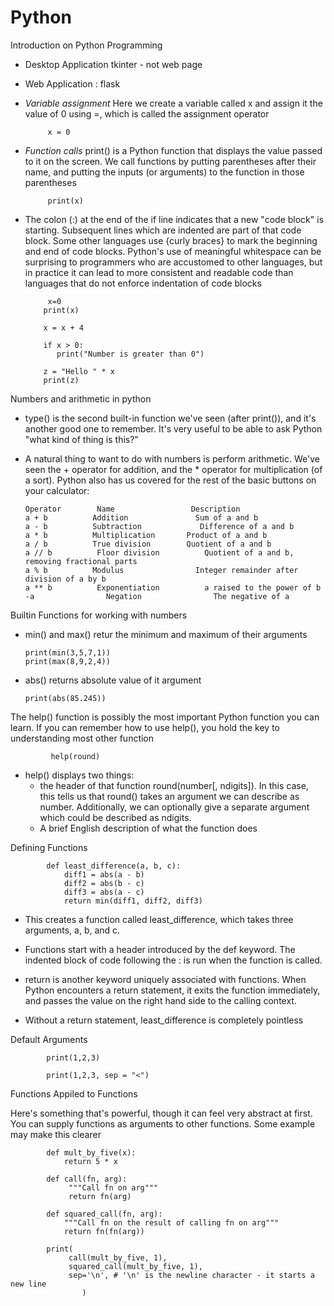 # Python
Introduction on Python Programming

* Desktop Application tkinter - not web page
* Web Application : flask


 * _Variable assignment_ Here we create a variable called x and assign it the value of 0 using =, which is called the assignment operator
            
            x = 0
 *  _Function calls_ print() is a Python function that displays the value passed to it on the screen. We call functions by putting parentheses after their name, and putting the inputs (or arguments) to the function in those parentheses
   
             print(x)
*   The colon (:) at the end of the if line indicates that a new "code block" is starting. Subsequent lines which are indented are part of that code block. Some other languages use {curly braces} to mark the beginning and end of code blocks. Python's use of meaningful whitespace can be surprising to programmers who are accustomed to other languages, but in practice it can lead to more consistent and readable code than languages that do not enforce indentation of code blocks
   
             x=0
            print(x)

            x = x + 4

            if x > 0:
               print("Number is greater than 0")
    
            z = "Hello " * x
            print(z)  
                
Numbers and arithmetic in python

* type() is the second built-in function we've seen (after print()), and it's another good one to remember. It's very useful to be able to ask Python "what kind of thing is this?"

* A natural thing to want to do with numbers is perform arithmetic. We've seen the + operator for addition, and the * operator for multiplication (of a sort). Python also has us covered for the rest of the basic buttons on your calculator:

      Operator	      Name	               Description
      a + b	         Addition	            Sum of a and b
      a - b	         Subtraction	         Difference of a and b
      a * b	         Multiplication	      Product of a and b
      a / b	         True division	      Quotient of a and b
      a // b	      Floor division	      Quotient of a and b, removing fractional parts
      a % b	         Modulus	            Integer remainder after division of a by b
      a ** b	      Exponentiation	      a raised to the power of b
      -a	            Negation	            The negative of a

Builtin Functions for working with numbers

* min() and max() retur the minimum and maximum of their arguments

      print(min(3,5,7,1))
      print(max(8,9,2,4))
      
* abs() returns absolute value of it argument 

      print(abs(85.245))

The help() function is possibly the most important Python function you can learn. If you can remember how to use help(), you hold the key to understanding most other function

             help(round)
* help() displays two things:
   - the header of that function round(number[, ndigits]). In this case, this tells us that round() takes an argument we can describe as number. Additionally, we can optionally      give a separate argument which could be described as ndigits.
   - A brief English description of what the function does
   
Defining Functions
 
            def least_difference(a, b, c):
                diff1 = abs(a - b)
                diff2 = abs(b - c)
                diff3 = abs(a - c)
                return min(diff1, diff2, diff3)   
                
 * This creates a function called least_difference, which takes three arguments, a, b, and c.

 * Functions start with a header introduced by the def keyword. The indented block of code following the : is run when the function is called.

 * return is another keyword uniquely associated with functions. When Python encounters a return statement, it exits the function immediately, and passes the value on the right hand side to the calling context.

 * Without a return statement, least_difference is completely pointless
 
 Default Arguments 
 
            print(1,2,3)
            
            print(1,2,3, sep = "<")

Functions Appiled to Functions

Here's something that's powerful, though it can feel very abstract at first. You can supply functions as arguments to other functions. Some example may make this clearer

            def mult_by_five(x):
                return 5 * x

            def call(fn, arg):
                 """Call fn on arg"""
                 return fn(arg)

            def squared_call(fn, arg):
                """Call fn on the result of calling fn on arg"""
                return fn(fn(arg))

            print(
                 call(mult_by_five, 1),
                 squared_call(mult_by_five, 1), 
                 sep='\n', # '\n' is the newline character - it starts a new line
                    )

 






